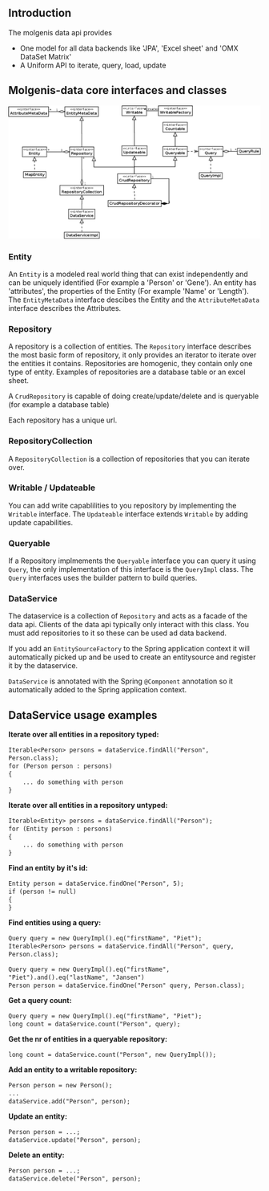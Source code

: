 ## Introduction

The molgenis data api provides 

* One model for all data backends like 'JPA', 'Excel sheet' and 'OMX DataSet Matrix' 
* A Uniform API to iterate, query, load, update



## Molgenis-data core interfaces and classes

<img src="data-api-core-interfaces.png" />

### Entity
An `Entity` is a modeled real world thing that can exist independently and can be uniquely identified (For example a 'Person' or 'Gene'). An entity has 'attributes', the properties of the Entity (For example 'Name' or 'Length'). The `EntityMetaData` interface descibes the Entity and the `AttributeMetaData` interface describes the Attributes. 


### Repository
A repository is a collection of entities. The `Repository` interface describes the most basic form of repository, it only provides an iterator to iterate over the entities it contains. Repositories are homogenic, they contain only one type of entity. Examples of repositories are a database table or an excel sheet.

A `CrudRepository` is capable of doing create/update/delete and is queryable (for example a database table)

Each repository has a unique url.

### RepositoryCollection
A `RepositoryCollection` is a collection of repositories that you can iterate over.


### Writable / Updateable
You can add write capablilities to you repository by implementing the `Writable` interface. The `Updateable` interface extends `Writable` by adding update capabilities.


### Queryable
If a Repository implmements the `Queryable` interface you can query it using `Query`, the only implementation of this interface is the `QueryImpl` class. The `Query` interfaces uses the builder pattern to build queries.


### DataService
The dataservice is a collection of `Repository` and acts as a facade of the data api. Clients of the data api typically only interact with this class. You must add repositories to it so these can be used ad data backend. 

If you add an `EntitySourceFactory` to the Spring application context it will automatically picked up and be used to create an entitysource and register it by the dataservice.

`DataService` is annotated with the Spring `@Component` annotation so it automatically added to the Spring application context.


## DataService usage examples

	
**Iterate over all entities in a repository typed:**
	
```
Iterable<Person> persons = dataService.findAll("Person", Person.class);
for (Person person : persons)
{
	... do something with person
}
```

**Iterate over all entities in a repository untyped:**
	
```
Iterable<Entity> persons = dataService.findAll("Person");
for (Entity person : persons)
{
	... do something with person
}
```
	
**Find an entity by it's id:**

```
Entity person = dataService.findOne("Person", 5);
if (person != null)
{
}
```

**Find entities using a query:**

```
Query query = new QueryImpl().eq("firstName", "Piet"); 
Iterable<Person> persons = dataService.findAll("Person", query, Person.class);
```

```
Query query = new QueryImpl().eq("firstName", "Piet").and().eq("lastName", "Jansen")
Person person = dataService.findOne("Person" query, Person.class);
```

**Get a query count:**

```
Query query = new QueryImpl().eq("firstName", "Piet"); 
long count = dataService.count("Person", query);
```

**Get the nr of entities in a queryable repository:**

```
long count = dataService.count("Person", new QueryImpl());
```

**Add an entity to a writable repository:**

```
Person person = new Person();
...
dataService.add("Person", person);
``` 

**Update an entity:**

```
Person person = ...;
dataService.update("Person", person);
``` 

**Delete an entity:**

```
Person person = ...;
dataService.delete("Person", person);
``` 
	
	


 

 

 






